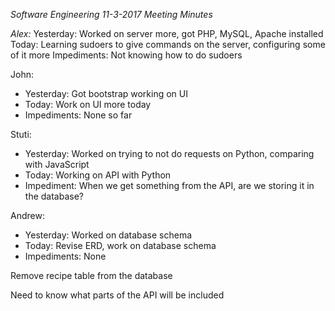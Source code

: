 _Software Engineering 11-3-2017 Meeting Minutes_

_Alex:_
Yesterday: Worked on server more, got PHP, MySQL, Apache installed
Today: Learning sudoers to give commands on the server, configuring some of it more
Impediments: Not knowing how to do sudoers

John:
- Yesterday: Got bootstrap working on UI
- Today: Work on UI more today
- Impediments: None so far

Stuti:
- Yesterday: Worked on trying to not do requests on Python, comparing with JavaScript
- Today: Working on API with Python
- Impediment: When we get something from the API, are we storing it in the database?

Andrew:
- Yesterday: Worked on database schema 
- Today: Revise ERD, work on database schema
- Impediments: None

Remove recipe table from the database

Need to know what parts of the API will be included

